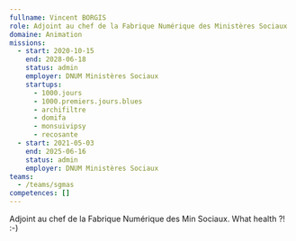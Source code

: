 ```yaml
---
fullname: Vincent BORGIS
role: Adjoint au chef de la Fabrique Numérique des Ministères Sociaux
domaine: Animation
missions:
  - start: 2020-10-15
    end: 2028-06-18
    status: admin
    employer: DNUM Ministères Sociaux
    startups:
      - 1000.jours
      - 1000.premiers.jours.blues
      - archifiltre
      - domifa
      - monsuivipsy
      - recosante
  - start: 2021-05-03
    end: 2025-06-16
    status: admin
    employer: DNUM Ministères Sociaux
teams:
  - /teams/sgmas
competences: []
---
```

Adjoint au chef de la Fabrique Numérique des Min Sociaux. What health ?! :-)